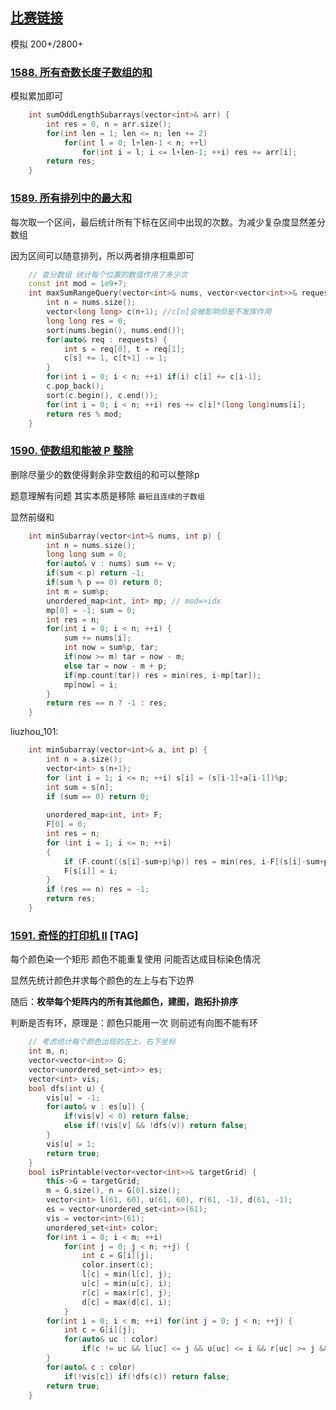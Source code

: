 ## [比赛链接](https://leetcode.cn/contest/biweekly-contest-35/)

模拟 200+/2800+

### [1588. 所有奇数长度子数组的和](https://leetcode.cn/problems/sum-of-all-odd-length-subarrays/)

模拟累加即可

```c++
    int sumOddLengthSubarrays(vector<int>& arr) {
        int res = 0, n = arr.size();
        for(int len = 1; len <= n; len += 2)
            for(int l = 0; l+len-1 < n; ++l)
                for(int i = l; i <= l+len-1; ++i) res += arr[i];
        return res;
    }
```


### [1589. 所有排列中的最大和](https://leetcode.cn/problems/maximum-sum-obtained-of-any-permutation/)

每次取一个区间，最后统计所有下标在区间中出现的次数。为减少复杂度显然差分数组

因为区间可以随意排列，所以两者排序相乘即可

```c++
    // 查分数组 统计每个位置的数值作用了多少次
    const int mod = 1e9+7;
    int maxSumRangeQuery(vector<int>& nums, vector<vector<int>>& requests) {
        int n = nums.size();
        vector<long long> c(n+1); //c[n]会被影响但是不发挥作用
        long long res = 0;
        sort(nums.begin(), nums.end());
        for(auto& req : requests) {
            int s = req[0], t = req[1];
            c[s] += 1, c[t+1] -= 1;
        }
        for(int i = 0; i < n; ++i) if(i) c[i] += c[i-1];
        c.pop_back();
        sort(c.begin(), c.end());
        for(int i = 0; i < n; ++i) res += c[i]*(long long)nums[i];
        return res % mod;
    }
```

### [1590. 使数组和能被 P 整除](https://leetcode.cn/problems/make-sum-divisible-by-p/)

删除尽量少的数使得剩余非空数组的和可以整除p

题意理解有问题 其实本质是移除 `最短且连续的子数组` 

显然前缀和

```c++
    int minSubarray(vector<int>& nums, int p) {
        int n = nums.size();
        long long sum = 0;
        for(auto& v : nums) sum += v;
        if(sum < p) return -1;
        if(sum % p == 0) return 0;
        int m = sum%p;
        unordered_map<int, int> mp; // mod=>idx
        mp[0] = -1; sum = 0;
        int res = n;
        for(int i = 0; i < n; ++i) {
            sum += nums[i];
            int now = sum%p, tar;
            if(now >= m) tar = now - m;
            else tar = now - m + p;
            if(mp.count(tar)) res = min(res, i-mp[tar]);
            mp[now] = i;
        }
        return res == n ? -1 : res;
    }
```

liuzhou_101:

```c++
    int minSubarray(vector<int>& a, int p) {
        int n = a.size();
        vector<int> s(n+1);
        for (int i = 1; i <= n; ++i) s[i] = (s[i-1]+a[i-1])%p;
        int sum = s[n];
        if (sum == 0) return 0;
        
        unordered_map<int, int> F;
        F[0] = 0;
        int res = n;
        for (int i = 1; i <= n; ++i)
        {
            if (F.count((s[i]-sum+p)%p)) res = min(res, i-F[(s[i]-sum+p)%p]);
            F[s[i]] = i;
        }
        if (res == n) res = -1;
        return res;
    }
```

### [1591. 奇怪的打印机 II](https://leetcode.cn/problems/strange-printer-ii/) [TAG]

每个颜色染一个矩形 颜色不能重复使用 问能否达成目标染色情况

显然先统计颜色并求每个颜色的左上与右下边界

随后：**枚举每个矩阵内的所有其他颜色，建图，跑拓扑排序**

判断是否有环，原理是：颜色只能用一次 则前述有向图不能有环

```c++
    // 考虑统计每个颜色出现的左上、右下坐标
    int m, n;
    vector<vector<int>> G;
    vector<unordered_set<int>> es;
    vector<int> vis;
    bool dfs(int u) {
        vis[u] = -1;
        for(auto& v : es[u]) {
            if(vis[v] < 0) return false;
            else if(!vis[v] && !dfs(v)) return false;
        }
        vis[u] = 1;
        return true;
    }
    bool isPrintable(vector<vector<int>>& targetGrid) {
        this->G = targetGrid;
        m = G.size(), n = G[0].size();
        vector<int> l(61, 60), u(61, 60), r(61, -1), d(61, -1);
        es = vector<unordered_set<int>>(61);
        vis = vector<int>(61);
        unordered_set<int> color;
        for(int i = 0; i < m; ++i)
            for(int j = 0; j < n; ++j) {
                int c = G[i][j];
                color.insert(c);
                l[c] = min(l[c], j);
                u[c] = min(u[c], i);
                r[c] = max(r[c], j);
                d[c] = max(d[c], i);
            }
        for(int i = 0; i < m; ++i) for(int j = 0; j < n; ++j) {
            int c = G[i][j];
            for(auto& uc : color)
                if(c != uc && l[uc] <= j && u[uc] <= i && r[uc] >= j && d[uc] >= i) es[uc].insert(c);
        }
        for(auto& c : color)
            if(!vis[c]) if(!dfs(c)) return false;
        return true;
    }
```
